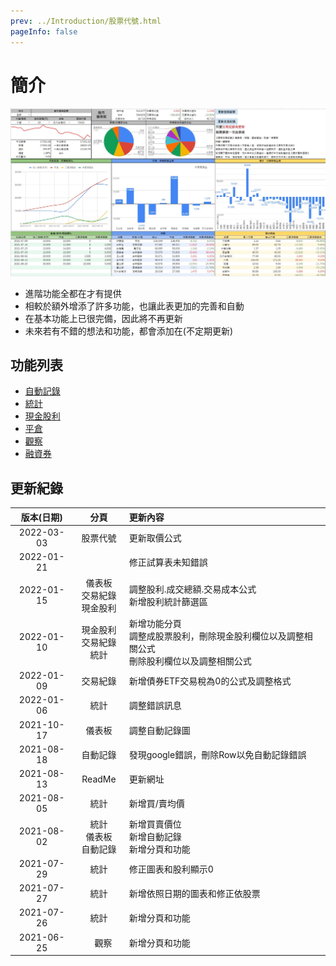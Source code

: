 ```yaml
---
prev: ../Introduction/股票代號.html
pageInfo: false
---
```


# 簡介
 ![](../../.vuepress/public/images/台股收費版-儀表板.jpg)
 - 進階功能全都在<Badge type="warning" text="台股收費版" vertical="middle"/>才有提供
 - 相較於<Badge text="台股免費版" vertical="middle"/>額外增添了許多功能，也讓此表更加的完善和自動
 - <Badge text="台股免費版" vertical="middle"/>在基本功能上已很完備，因此<Badge text="台股免費版" vertical="middle"/>將不再更新
 - 未來若有不錯的想法和功能，都會添加在<Badge type="warning" text="台股收費版" vertical="middle"/>(不定期更新)

## 功能列表

 - [自動記錄](./進階功能.md#自動記錄)
 - [統計](./進階功能.md#統計)
 - [現金股利](./進階功能.md#現金股利)
 - [平倉](./進階功能.md#平倉)
 - [觀察](./進階功能.md#觀察)
 - [融資券](./進階功能.md#融資券)

## 更新紀錄

|   版本(日期)   |   分頁   | 更新內容 |
|:----------:|:--------:|:---------|
| 2022-03-03 | 股票代號 | 更新取價公式|
| 2022-01-21 |  　　　　| 修正試算表未知錯誤|
| 2022-01-15 | 儀表板<br>交易紀錄<br>現金股利 | 調整股利.成交總額.交易成本公式<br>新增股利統計篩選區|
| 2022-01-10 | 現金股利<br>交易紀錄<br>統計   | 新增功能分頁<br>調整成股票股利，刪除現金股利欄位以及調整相關公式<br>刪除股利欄位以及調整相關公式|
| 2022-01-09 | 交易紀錄 | 新增債券ETF交易稅為0的公式及調整格式|
| 2022-01-06 |   統計   | 調整錯誤訊息|
| 2021-10-17 |  儀表板  | 調整自動記錄圖|
| 2021-08-18 | 自動記錄 | 發現google錯誤，刪除Row以免自動記錄錯誤|
| 2021-08-13 |  ReadMe　| 更新網址|
| 2021-08-05 |   統計   | 新增買/賣均價|
| 2021-08-02 |   統計<br>儀表板<br>自動記錄   | 新增買賣價位<br>新增自動記錄<br>新增分頁和功能 ||
| 2021-07-29 |   統計   | 修正圖表和股利顯示0|
| 2021-07-27 |   統計   | 新增依照日期的圖表和修正依股票|
| 2021-07-26 |   統計   | 新增分頁和功能|
| 2021-06-25 | 　觀察   | 新增分頁和功能|